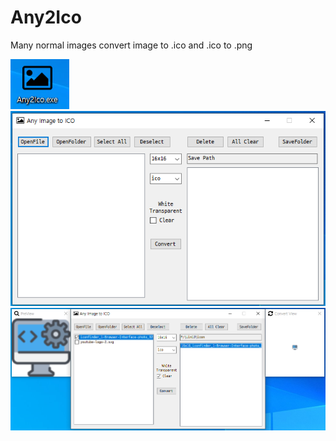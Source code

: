 # Any2Ico
Many normal images convert image to .ico  and .ico to .png


![Picture](https://github.com/KoreaFireDog/Any2Ico/blob/master/icon.PNG)
![Picture](https://github.com/KoreaFireDog/Any2Ico/blob/master/mainwindow.PNG)
![Picture](https://github.com/KoreaFireDog/Any2Ico/blob/master/preview.PNG)
